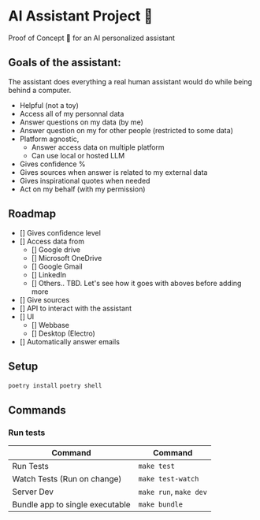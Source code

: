 # AI Assistant Project 💁

Proof of Concept 🧪 for an AI personalized assistant

## Goals of the assistant:

The assistant does everything a real human assistant would do while being behind a computer.

- Helpful (not a toy)
- Access all of my personnal data
- Answer questions on my data (by me)
- Answer question on my for other people (restricted to some data)
- Platform agnostic,
  - Answer access data on multiple platform
  - Can use local or hosted LLM
- Gives confidence %
- Gives sources when answer is related to my external data
- Gives inspirational quotes when needed
- Act on my behalf (with my permission)

## Roadmap

- [] Gives confidence level
- [] Access data from
  - [] Google drive
  - [] Microsoft OneDrive
  - [] Google Gmail
  - [] LinkedIn
  - [] Others.. TBD. Let's see how it goes with aboves before adding more
- [] Give sources
- [] API to interact with the assistant
- [] UI
  - [] Webbase
  - [] Desktop (Electro)
- [] Automatically answer emails

## Setup

`poetry install`
`poetry shell`

## Commands

### Run tests

| Command                         | Command                |
| ------------------------------- | ---------------------- |
| Run Tests                       | `make test`            |
| Watch Tests (Run on change)     | `make test-watch`      |
| Server Dev                      | `make run`, `make dev` |
| Bundle app to single executable | `make bundle`          |
